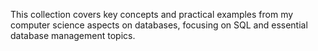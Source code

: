 This collection covers key concepts and practical examples from my computer science aspects on databases, focusing on SQL and essential database management topics.
